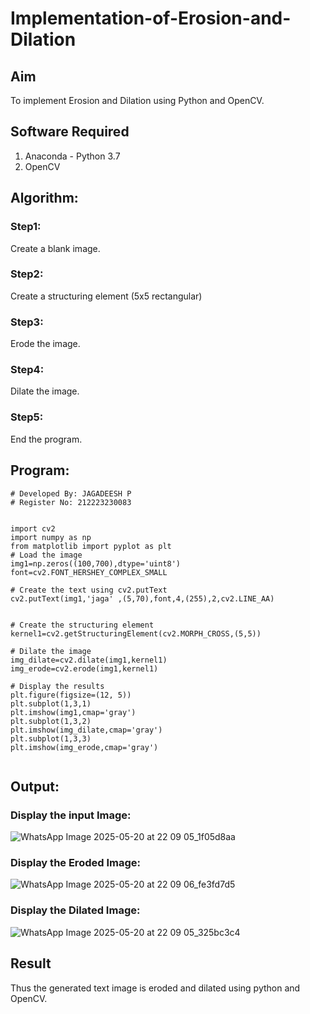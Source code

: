 # Implementation-of-Erosion-and-Dilation
## Aim
To implement Erosion and Dilation using Python and OpenCV.
## Software Required
1. Anaconda - Python 3.7
2. OpenCV
## Algorithm:
### Step1:
Create a blank image.

### Step2:
Create a structuring element (5x5 rectangular)

### Step3:
Erode the image.

### Step4:
Dilate the image.

### Step5:
End the program.

 
## Program:

```
# Developed By: JAGADEESH P
# Register No: 212223230083


import cv2
import numpy as np
from matplotlib import pyplot as plt
# Load the image
img1=np.zeros((100,700),dtype='uint8')
font=cv2.FONT_HERSHEY_COMPLEX_SMALL

# Create the text using cv2.putText
cv2.putText(img1,'jaga' ,(5,70),font,4,(255),2,cv2.LINE_AA)


# Create the structuring element
kernel1=cv2.getStructuringElement(cv2.MORPH_CROSS,(5,5))

# Dilate the image
img_dilate=cv2.dilate(img1,kernel1)
img_erode=cv2.erode(img1,kernel1)

# Display the results
plt.figure(figsize=(12, 5))
plt.subplot(1,3,1)
plt.imshow(img1,cmap='gray')
plt.subplot(1,3,2)
plt.imshow(img_dilate,cmap='gray')
plt.subplot(1,3,3)
plt.imshow(img_erode,cmap='gray')


```
## Output:

### Display the input Image:
![WhatsApp Image 2025-05-20 at 22 09 05_1f05d8aa](https://github.com/user-attachments/assets/5ef2929b-d62c-418a-abef-5deef192194b)


### Display the Eroded Image:
![WhatsApp Image 2025-05-20 at 22 09 06_fe3fd7d5](https://github.com/user-attachments/assets/03cb4ebc-6a6a-4571-b77d-7dc9ca819a35)

### Display the Dilated Image:
![WhatsApp Image 2025-05-20 at 22 09 05_325bc3c4](https://github.com/user-attachments/assets/db9c3757-9cb0-4af3-b00f-bc2a1e32e8bc)


## Result
Thus the generated text image is eroded and dilated using python and OpenCV.
